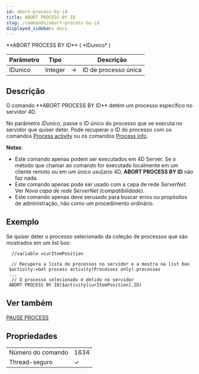 ```yaml
---
id: abort-process-by-id
title: ABORT PROCESS BY ID
slug: /commands/abort-process-by-id
displayed_sidebar: docs
---
```


<!--REF #_command_.ABORT PROCESS BY ID.Syntax-->**ABORT PROCESS BY ID** ( *IDunico* )<!-- END REF-->
<!--REF #_command_.ABORT PROCESS BY ID.Params-->
| Parâmetro | Tipo |  | Descrição |
| --- | --- | --- | --- |
| IDunico | Integer | &#8594;  | ID de processo única |

<!-- END REF-->

## Descrição 

<!--REF #_command_.ABORT PROCESS BY ID.Summary-->O comando **ABORT PROCESS BY ID** detém um processo específico no servidor 4D.<!-- END REF-->

No parâmetro *IDunico*, passe o ID único do processo que se executa no servidor que quiser deter. Pode recuperar o ID do processo com os comandos [Process activity](../commands/process-activity.md) ou os comandos [Process info](../commands/process-info.md).

**Notas**:

* Este comando apenas podem ser executados em 4D Server. Se o método que chamar ao comando for executado localmente em um cliente remoto ou em um único usu\[ario 4D, **ABORT PROCESS BY ID** não faz nada.
* Este comando apenas pode ser usado com a capa de rede *ServerNet*. Ver *Nova capa de rede ServerNet (compatibilidade)*.
* Este comando apenas deve serusado para buscar erros ou propósitos de administração, não como um procedimento ordinário.

## Exemplo 

Se quiser deter o processo selecionado da coleção de processos que são mostrados em um list box:

```4d
  //variable =curItemPosition
 
  // Recupera a lista de processos no servidor e a mostra na list box
 $activity:=Get process activity(Processes only).processes
 ...
  // O processo selecionado é detido no servidor
 ABORT PROCESS BY ID($activity[curItemPosition].ID)
```

## Ver também 

[PAUSE PROCESS](pause-process.md)  

## Propriedades

|  |  |
| --- | --- |
| Número do comando | 1634 |
| Thread-seguro | &check; |


